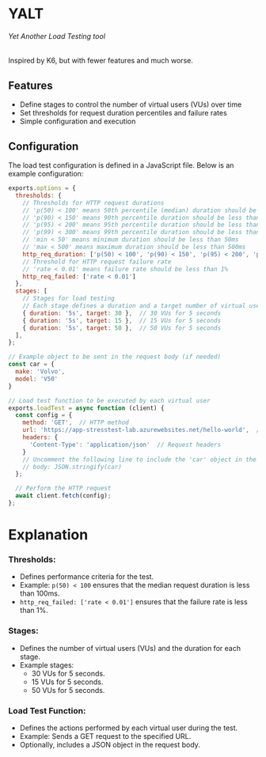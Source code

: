 # YALT
###### Yet Another Load Testing tool
Inspired by K6, but with fewer features and much worse.

## Features

- Define stages to control the number of virtual users (VUs) over time
- Set thresholds for request duration percentiles and failure rates
- Simple configuration and execution

## Configuration

The load test configuration is defined in a JavaScript file. Below is an example configuration:

```javascript
exports.options = {
  thresholds: {
    // Thresholds for HTTP request durations
    // 'p(50) < 100' means 50th percentile (median) duration should be less than 100ms
    // 'p(90) < 150' means 90th percentile duration should be less than 150ms
    // 'p(95) < 200' means 95th percentile duration should be less than 200ms
    // 'p(99) < 300' means 99th percentile duration should be less than 300ms
    // 'min < 50' means minimum duration should be less than 50ms
    // 'max < 500' means maximum duration should be less than 500ms
    http_req_duration: ['p(50) < 100', 'p(90) < 150', 'p(95) < 200', 'p(99) < 300', 'min < 50', 'max < 500'],
    // Threshold for HTTP request failure rate
    // 'rate < 0.01' means failure rate should be less than 1%
    http_req_failed: ['rate < 0.01']
  },
  stages: [
    // Stages for load testing
    // Each stage defines a duration and a target number of virtual users (VUs)
    { duration: '5s', target: 30 },  // 30 VUs for 5 seconds
    { duration: '5s', target: 15 },  // 15 VUs for 5 seconds
    { duration: '5s', target: 50 },  // 50 VUs for 5 seconds
  ],
};

// Example object to be sent in the request body (if needed)
const car = {
  make: 'Volvo',
  model: 'V50'
}

// Load test function to be executed by each virtual user
exports.loadTest = async function (client) {
  const config = {
    method: 'GET',  // HTTP method
    url: 'https://app-stresstest-lab.azurewebsites.net/hello-world',  // Target URL
    headers: {
      'Content-Type': 'application/json'  // Request headers
    }
    // Uncomment the following line to include the 'car' object in the request body
    // body: JSON.stringify(car)
  };

  // Perform the HTTP request
  await client.fetch(config);
};

```

# Explanation

### Thresholds:
- Defines performance criteria for the test.
- Example: `p(50) < 100` ensures that the median request duration is less than 100ms.
- `http_req_failed: ['rate < 0.01']` ensures that the failure rate is less than 1%.

### Stages:
- Defines the number of virtual users (VUs) and the duration for each stage.
- Example stages:
    - 30 VUs for 5 seconds.
    - 15 VUs for 5 seconds.
    - 50 VUs for 5 seconds.

### Load Test Function:
- Defines the actions performed by each virtual user during the test.
- Example: Sends a GET request to the specified URL.
- Optionally, includes a JSON object in the request body.